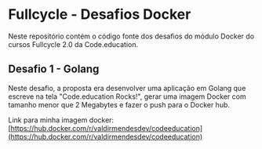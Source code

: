 # Fullcycle - Desafios Docker

Neste repositório contém o código fonte dos desafios do módulo Docker do cursos Fullcycle 2.0 da Code.education.

## Desafio 1 - Golang

Neste desafio, a proposta era desenvolver uma aplicação em Golang que escreve na tela "Code.education Rocks!", gerar uma imagem Docker com tamanho menor que 2 Megabytes e fazer o push para o Docker hub.

Link para minha imagem docker: [https://hub.docker.com/r/valdirmendesdev/codeeducation](https://hub.docker.com/r/valdirmendesdev/codeeducation)
